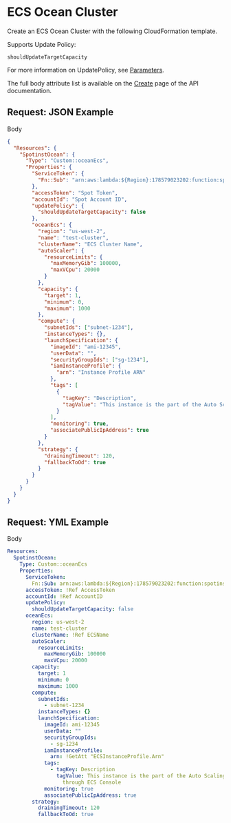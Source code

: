 # ECS Ocean Cluster

Create an ECS Ocean Cluster with the following CloudFormation template.

Supports Update Policy:

`shouldUpdateTargetCapacity`

For more information on UpdatePolicy, see [Parameters](tools-and-provisioning/cloudformation/template-structure/parameters).

The full body attribute list is available on the [Create](https://docs.spot.io/spotinst-api/ocean/ocean-cloud-api/ocean-for-aws/create/) page of the API documentation.

## Request: JSON Example

Body

```json
{
  "Resources": {
    "SpotinstOcean": {
      "Type": "Custom::oceanEcs",
      "Properties": {
        "ServiceToken": {
          "Fn::Sub": "arn:aws:lambda:${Region}:178579023202:function:spotinst-cloudformation"
        },
        "accessToken": "Spot Token",
        "accountId": "Spot Account ID",
        "updatePolicy": {
          "shouldUpdateTargetCapacity": false
        },
        "oceanEcs": {
          "region": "us-west-2",
          "name": "test-cluster",
          "clusterName": "ECS Cluster Name",
          "autoScaler": {
            "resourceLimits": {
              "maxMemoryGib": 100000,
              "maxVCpu": 20000
            }
          },
          "capacity": {
            "target": 1,
            "minimum": 0,
            "maximum": 1000
          },
          "compute": {
            "subnetIds": ["subnet-1234"],
            "instanceTypes": {},
            "launchSpecification": {
              "imageId": "ami-12345",
              "userData": "",
              "securityGroupIds": ["sg-1234"],
              "iamInstanceProfile": {
                "arn": "Instance Profile ARN"
              },
              "tags": [
                {
                  "tagKey": "Description",
                  "tagValue": "This instance is the part of the Auto Scaling group which was created through ECS Console"
                }
              ],
              "monitoring": true,
              "associatePublicIpAddress": true
            }
          },
          "strategy": {
            "drainingTimeout": 120,
            "fallbackToOd": true
          }
        }
      }
    }
  }
}
```

## Request: YML Example

Body

```yaml
Resources:
  SpotinstOcean:
    Type: Custom::oceanEcs
    Properties:
      ServiceToken:
        Fn::Sub: arn:aws:lambda:${Region}:178579023202:function:spotinst-cloudformation
      accessToken: !Ref AccessToken
      accountId: !Ref AccountID
      updatePolicy:
        shouldUpdateTargetCapacity: false
      oceanEcs:
        region: us-west-2
        name: test-cluster
        clusterName: !Ref ECSName
        autoScaler:
          resourceLimits:
            maxMemoryGib: 100000
            maxVCpu: 20000
        capacity:
          target: 1
          minimum: 0
          maximum: 1000
        compute:
          subnetIds:
            - subnet-1234
          instanceTypes: {}
          launchSpecification:
            imageId: ami-12345
            userData: ""
            securityGroupIds:
              - sg-1234
            iamInstanceProfile:
              arn: !GetAtt "ECSInstanceProfile.Arn"
            tags:
              - tagKey: Description
                tagValue: This instance is the part of the Auto Scaling group which was created
                  through ECS Console
            monitoring: true
            associatePublicIpAddress: true
        strategy:
          drainingTimeout: 120
          fallbackToOd: true
```
